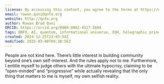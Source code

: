 ```yaml
---
license: By accessing this content, you agree to the terms at https://qnfo.org/LICENSE
email: rowan.quni@qnfo.org
website: http://qnfo.org
author: Rowan Brad Quni
ORCID: https://orcid.org/0009-0002-4317-5604
tags: QNFO, AI, quantum, informational universe, IUH, holographic principle
created: 2024-12-25T23:03:54Z
modified: 2025-03-08T09:38:56Z
---
```


People are not kind here. There’s little interest in building community beyond one’s own self-interest. And the rules apply not to me. Furthermore, I entitle myself to judge others with the ultimate hypocrisy, claiming to be “open-minded” and “progressive” while actually revealing that the only thing that matters to me is myself, my own selfish reality.
